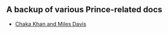 ## A backup of various Prince-related docs

* [Chaka Khan and Miles Davis](./chaka-khan-miles-davis.html)
